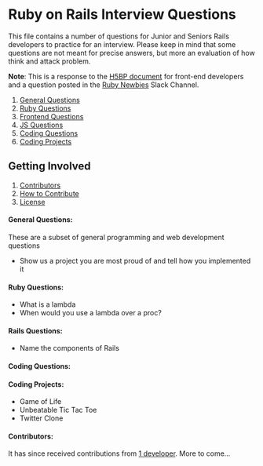 # Ruby on Rails Interview Questions

This file contains a number of questions for Junior and Seniors Rails developers to practice for an interview. Please keep in mind that some questions are not meant for precise answers, but more an evaluation of how think and attack problem. 

**Note**: This is a response to the [H5BP document](https://github.com/h5bp/Front-end-Developer-Interview-Questions) for front-end developers and a question posted in the [Ruby Newbies](http://rubynewbies.org) Slack Channel. 

  1. [General Questions](#general-questions)
  1. [Ruby Questions](#ruby-questions)
  1. [Frontend Questions](https://github.com/h5bp/Front-end-Developer-Interview-Questions)
  1. [JS Questions](#js-questions)
  1. [Coding Questions](#coding-questions)
  1. [Coding Projects](#coding-projects)

## Getting Involved

  1. [Contributors](#contributors)
  1. [How to Contribute](https://github.com/rubyfornewbies/ruby-on-rails-interview-questions/edit/master/CONTRIBUTING.md)
  1. [License](https://github.com/rubyfornewbies/ruby-on-rails-interview-questions/edit/master/LICENSE.md)

#### General Questions:
These are a subset of general programming and web development questions
* Show us a project you are most proud of and tell how you implemented it

#### Ruby Questions:
* What is a lambda
* When would you use a lambda over a proc? 

#### Rails Questions:
* Name the components of Rails

#### Coding Questions:

#### Coding Projects:
* Game of Life
* Unbeatable Tic Tac Toe
* Twitter Clone

#### Contributors:
It has since received contributions from [1 developer](https://github.com/rubyfornewbies/ruby-on-rails-interview-questions/graphs/contributors). More to come...
